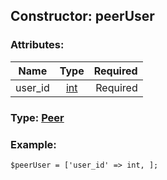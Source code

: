 ## Constructor: peerUser  

### Attributes:

| Name     |    Type       | Required |
|----------|:-------------:|---------:|
|user\_id|[int](../types/int.md) | Required|


### Type: [Peer](../types/Peer.md)

### Example:


```
$peerUser = ['user_id' => int, ];
```